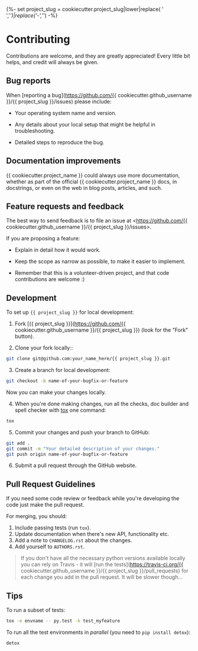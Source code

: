 {%- set project_slug = cookiecutter.project_slug|lower|replace(
  ' ','_')|replace('-','_') -%}
# Contributing

Contributions are welcome, and they are greatly appreciated! Every little bit
helps, and credit will always be given.

## Bug reports

When [reporting a bug](https://github.com/{{ cookiecutter.github_username }}/{{ project_slug }}/issues)
please include:

*   Your operating system name and version.

*   Any details about your local setup that might be helpful in
    troubleshooting.

*   Detailed steps to reproduce the bug.

## Documentation improvements

{{ cookiecutter.project_name }} could always use more documentation, whether
as part of the official {{ cookiecutter.project_name }} docs, in docstrings,
or even on the web in blog posts, articles, and such.

## Feature requests and feedback

The best way to send feedback is to file an issue at
<https://github.com/{{ cookiecutter.github_username }}/{{ project_slug
}}/issues>.

If you are proposing a feature:

*   Explain in detail how it would work.

*   Keep the scope as narrow as possible, to make it easier to implement.

*   Remember that this is a volunteer-driven project, and that code
    contributions are welcome :)

## Development

To set up `{{ project_slug }}` for local development:

1.  Fork [{{ project_slug }}](https://github.com/{{
    cookiecutter.github_username }}/{{ project_slug }}) (look for the "Fork"
    button).

2.  Clone your fork locally::

```bash
git clone git@github.com:your_name_here/{{ project_slug }}.git
```

3.  Create a branch for local development:

```bash
git checkout -b name-of-your-bugfix-or-feature
```

   Now you can make your changes locally.

4.  When you're done making changes, run all the checks, doc builder and spell
checker with [tox](http://tox.readthedocs.org/en/latest/install.html) one
command:

```bash
tox
```

5.  Commit your changes and push your branch to GitHub:

```bash
git add .
git commit -m "Your detailed description of your changes."
git push origin name-of-your-bugfix-or-feature
```

6.  Submit a pull request through the GitHub website.

## Pull Request Guidelines

If you need some code review or feedback while you're developing the code just
make the pull request.

For merging, you should:

1.  Include passing tests (run ``tox``).
2.  Update documentation when there's new API, functionality etc.
3.  Add a note to ``CHANGELOG.rst`` about the changes.
4.  Add yourself to ``AUTHORS.rst``.

> If you don't have all the necessary python versions available locally you
> can rely on Travis - it will [run the tests](https://travis-ci.org/{{ cookiecutter.github_username }}/{{ project_slug }}/pull_requests)
> for each change you add in the pull request. It will be slower though...

## Tips

To run a subset of tests:

```bash
tox -e envname -- py.test -k test_myfeature
```

To run all the test environments in _parallel_ (you need to `pip install
detox`):

```bash
detox
```
